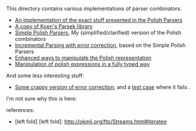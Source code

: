 
This directory contains various implementations of parser combinators.

* [An implementation of the exact stuff presented in the Polish Parsers](master/Polish.hs)
* [A copy of Koen's Parsek library](master/Parsek.hs)
* [Simple Polish Parsers](master/SimplePolish.hs), My (simplified/clarified) version of the Polish combinators
* [Incremental Parsing with error correction](master/IncrementalParserWithGeneralizedErrorCorrection.hs), 
  based on the Simple Polish Parsers
* [Enhanced ways to manipulate the Polish representation](master/Polish.hs)
* [Manipulation of polish expressions in a fully typed way](master/Polish.agda)

And some less interesting stuff:

* [Some crappy version of error correction](master/IncrementalParserWithErrorCorrectionHack.hs), 
  and a [test case](master/TestCase1.hs) where it fails .

I'm not sure why this is here:

references:
 - [left fold]
[left fold]: http://okmij.org/ftp/Streams.html#iteratee
